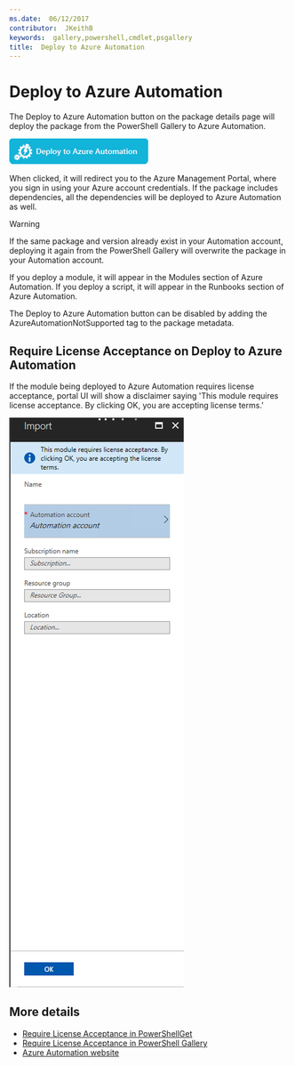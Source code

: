 ```yaml
---
ms.date:  06/12/2017
contributor:  JKeithB
keywords:  gallery,powershell,cmdlet,psgallery
title:  Deploy to Azure Automation
---
```

# Deploy to Azure Automation

The Deploy to Azure Automation button on the package details page will deploy the package from the PowerShell Gallery to Azure Automation.

![Deploy to Azure Automation Button](../../Images/DeployToAzureAutomationButton.png)

When clicked, it will redirect you to the Azure Management Portal, where you sign in using your Azure account credentials.
If the package includes dependencies, all the dependencies will be deployed to Azure Automation as well.

> [!WARNING]
> If the same package and version already exist in your Automation account,
> deploying it again from the PowerShell Gallery will overwrite the package in your Automation account.

If you deploy a module, it will appear in the Modules section of Azure Automation.  If you deploy a script,
it will appear in the Runbooks section of Azure Automation.

The Deploy to Azure Automation button can be disabled by adding the AzureAutomationNotSupported tag to the package metadata.

## Require License Acceptance on Deploy to Azure Automation

If the module being deployed to Azure Automation requires license acceptance, portal UI will show a disclaimer saying 'This module requires license acceptance. By clicking OK, you are accepting license terms.'

![Deploy to Azure Automation Requires License Acceptance](../../Images/DeployToAzureAutomationRequireLicenseAcceptanceDisclaimer.png)

## More details

- [Require License Acceptance in PowerShellGet](../../concepts/module-license-acceptance.md)
- [Require License Acceptance in PowerShell Gallery](packages-that-require-license-acceptance.md)
- [Azure Automation website](https://azure.microsoft.com/services/automation/)
